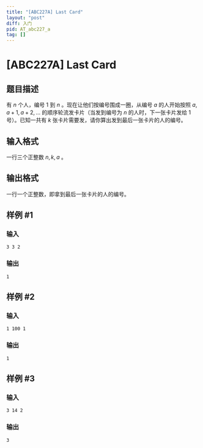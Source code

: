 ```yaml
---
title: "[ABC227A] Last Card"
layout: "post"
diff: 入门
pid: AT_abc227_a
tag: []
---
```


# [ABC227A] Last Card

## 题目描述

有 $n$ 个人，编号 $1$ 到 $n$ 。现在让他们按编号围成一圈，从编号 $a$ 的人开始按照 $a,a+1,a+2,...$ 的顺序轮流发卡片（当发到编号为 $n$ 的人时，下一张卡片发给 $1$ 号）。已知一共有 $k$ 张卡片需要发，请你算出发到最后一张卡片的人的编号。

## 输入格式

一行三个正整数 $n,k,a$ 。

## 输出格式

一行一个正整数，即拿到最后一张卡片的人的编号。

## 样例 #1

### 输入

```
3 3 2
```

### 输出

```
1
```

## 样例 #2

### 输入

```
1 100 1
```

### 输出

```
1
```

## 样例 #3

### 输入

```
3 14 2
```

### 输出

```
3
```

